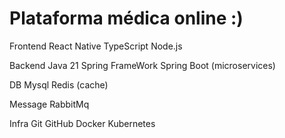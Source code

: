 <h1>Plataforma médica online :)</h1>

Frontend React Native TypeScript Node.js

Backend Java 21 Spring FrameWork Spring Boot (microservices)

DB Mysql Redis (cache)

Message RabbitMq

Infra Git GitHub Docker Kubernetes